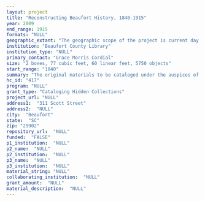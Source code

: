 ```yaml
--- 
layout: project 
title: "Reconstructing Beaufort History, 1840-1915"
year: 2009
end_range: 1915
formats: "NULL"
geographic_extant: "The geographic scope of the project is current day Beaufort County, South Carolina."
institution: "Beaufort County Library"
institution_type: "NULL"
primary_contact: "Grace Morris Cordial"
size: "2 boxes, 77 cubic feet, 60 linear feet, 5750 objects"
start_range: "1840"
summary: "The original materials to be cataloged under the auspices of this project cover a crucial period of American history. Unfortunately, scholars see Beaufort County as a county with significant destruction of records due to the ravages of war, destructive fires, natural disasters, and periods of shoddy record keeping. In spite of the validity of this perception, important original resources survive for scholarly investigation in our respective institutions. Collectively, our materials highlight local manifestations of broader topics in social history (race relations, religion, education, domestic life, arts, architecture), economic history (slavery, nascent labor movement, phosphate, seafood, and agricultural industries), political history (secession, reconstruction), military history (Civil War era), and cultural history (Gullah heritage, emergence of the \"New South\") from 1840 - 1915. We are stewards of family papers, organizational papers, legal records, newspapers, images, and artifacts that help illuminate the unique story of Beaufort County's contribution to our national cultural heritage. From the start of the Bluffton Movement (1844) to the advent of the 20th century, a uniquely different version of what America was and what it should be is documented in our respective holdings. We have no doubt that once scholars learn about our research resources, they will find our materials fascinating."
hc_id: "417"
program: "NULL"
grant_type: "Cataloging Hidden Collections"
project_url: "NULL"
address1:  "311 Scott Street"
address2:  "NULL"
city:  "Beaufort"
state:  "SC"
zip: "29902"
repository_url:  "NULL"
funded:  "FALSE"
p1_institution:  "NULL"
p2_name:  "NULL"
p2_institution:  "NULL"
p3_name:  "NULL"
p3_institution:  "NULL"
material_string: "NULL"
collaborating_institution:  "NULL"
grant_amount:  "NULL"
material_description:  "NULL"
---
```

